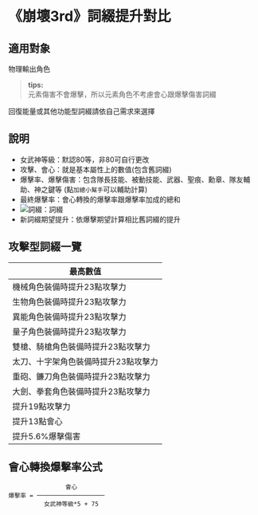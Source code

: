 # 《崩壞3rd》詞綴提升對比
## 適用對象
物理輸出角色  
>**tips:**  
>元素傷害不會爆擊，所以元素角色不考慮會心跟爆擊傷害詞綴  

回復能量或其他功能型詞綴請依自己需求來選擇  

## 說明
- 女武神等級：默認80等，非80可自行更改  
- 攻擊、會心：就是基本屬性上的數值(包含舊詞綴)  
- 爆擊率、爆擊傷害：包含隊長技能、被動技能、武器、聖痕、勳章、隊友輔助、神之鍵等 (點`加總小幫手`可以輔助計算)  
- 最終爆擊率：會心轉換的爆擊率跟爆擊率加成的總和  
- ![詞綴](https://tsuna01t.github.io/honkai-impact3-affix/img/VEL03.png)：詞綴  
- 新詞綴期望提升：依爆擊期望計算相比舊詞綴的提升

## 攻擊型詞綴一覽
|最高數值| 
|----|
|機械角色裝備時提升23點攻擊力|
|生物角色裝備時提升23點攻擊力|
|異能角色裝備時提升23點攻擊力|
|量子角色裝備時提升23點攻擊力|
|雙槍、騎槍角色裝備時提升23點攻擊力|
|太刀、十字架角色裝備時提升23點攻擊力|
|重砲、鐮刀角色裝備時提升23點攻擊力|
|大劍、拳套角色裝備時提升23點攻擊力|
|提升19點攻擊力|
|提升13點會心|
|提升5.6%爆擊傷害|

## 會心轉換爆擊率公式
                    會心
    爆擊率 = ───────────────────
              女武神等級*5 + 75
